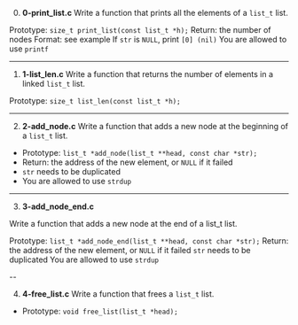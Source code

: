 0. **0-print_list.c**
   Write a function that prints all the elements of a `list_t` list.

Prototype: `size_t print_list(const list_t *h);`
Return: the number of nodes
Format: see example
If `str` is `NULL`, print `[0] (nil)`
You are allowed to use `printf`

---

1. **1-list_len.c**
   Write a function that returns the number of elements in a linked `list_t` list.

Prototype: `size_t list_len(const list_t *h);`

---

2. **2-add_node.c**
   Write a function that adds a new node at the beginning of a `list_t` list.

- Prototype: `list_t *add_node(list_t **head, const char *str);`
- Return: the address of the new element, or `NULL` if it failed
- `str` needs to be duplicated
- You are allowed to use `strdup`

---

3. **3-add_node_end.c**

Write a function that adds a new node at the end of a list_t list.

Prototype: `list_t *add_node_end(list_t **head, const char *str);`
Return: the address of the new element, or `NULL` if it failed
`str` needs to be duplicated
You are allowed to use `strdup`

--

4. **4-free_list.c**
   Write a function that frees a `list_t` list.

- Prototype: `void free_list(list_t *head);`

